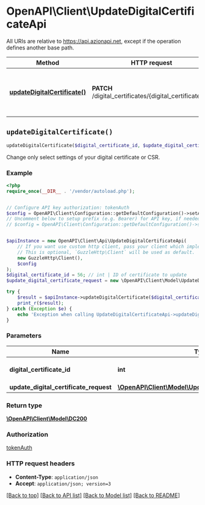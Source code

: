 # OpenAPI\Client\UpdateDigitalCertificateApi

All URIs are relative to https://api.azionapi.net, except if the operation defines another base path.

| Method | HTTP request | Description |
| ------------- | ------------- | ------------- |
| [**updateDigitalCertificate()**](UpdateDigitalCertificateApi.md#updateDigitalCertificate) | **PATCH** /digital_certificates/{digital_certificate_id} | Change only select settings of your digital certificate or CSR. |


## `updateDigitalCertificate()`

```php
updateDigitalCertificate($digital_certificate_id, $update_digital_certificate_request): \OpenAPI\Client\Model\DC200
```

Change only select settings of your digital certificate or CSR.

### Example

```php
<?php
require_once(__DIR__ . '/vendor/autoload.php');


// Configure API key authorization: tokenAuth
$config = OpenAPI\Client\Configuration::getDefaultConfiguration()->setApiKey('Authorization', 'YOUR_API_KEY');
// Uncomment below to setup prefix (e.g. Bearer) for API key, if needed
// $config = OpenAPI\Client\Configuration::getDefaultConfiguration()->setApiKeyPrefix('Authorization', 'Bearer');


$apiInstance = new OpenAPI\Client\Api\UpdateDigitalCertificateApi(
    // If you want use custom http client, pass your client which implements `GuzzleHttp\ClientInterface`.
    // This is optional, `GuzzleHttp\Client` will be used as default.
    new GuzzleHttp\Client(),
    $config
);
$digital_certificate_id = 56; // int | ID of certificate to update
$update_digital_certificate_request = new \OpenAPI\Client\Model\UpdateDigitalCertificateRequest(); // \OpenAPI\Client\Model\UpdateDigitalCertificateRequest

try {
    $result = $apiInstance->updateDigitalCertificate($digital_certificate_id, $update_digital_certificate_request);
    print_r($result);
} catch (Exception $e) {
    echo 'Exception when calling UpdateDigitalCertificateApi->updateDigitalCertificate: ', $e->getMessage(), PHP_EOL;
}
```

### Parameters

| Name | Type | Description  | Notes |
| ------------- | ------------- | ------------- | ------------- |
| **digital_certificate_id** | **int**| ID of certificate to update | |
| **update_digital_certificate_request** | [**\OpenAPI\Client\Model\UpdateDigitalCertificateRequest**](../Model/UpdateDigitalCertificateRequest.md)|  | |

### Return type

[**\OpenAPI\Client\Model\DC200**](../Model/DC200.md)

### Authorization

[tokenAuth](../../README.md#tokenAuth)

### HTTP request headers

- **Content-Type**: `application/json`
- **Accept**: `application/json; version=3`

[[Back to top]](#) [[Back to API list]](../../README.md#endpoints)
[[Back to Model list]](../../README.md#models)
[[Back to README]](../../README.md)
